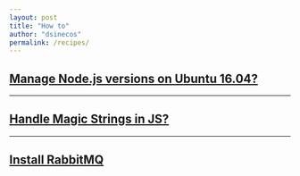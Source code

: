 ```yaml
---
layout: post
title: "How to"
author: "dsinecos"
permalink: /recipes/
---
```


## [Manage Node.js versions on Ubuntu 16.04?](/howto/How-to-manage-Node.js-versions)

<hr>

## [Handle Magic Strings in JS?](/howto/How-to-handle-magic-strings)

<hr>

## [Install RabbitMQ](/howto/How-to-Install-RabbitMQ)
<br/>